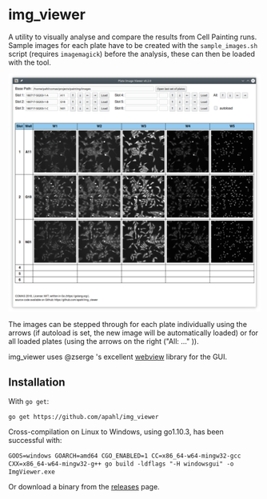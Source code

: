 # img_viewer

A utility to visually analyse and compare the results from Cell Painting runs.  
Sample images for each plate have to be created with the `sample_images.sh` script (requires `imagemagick`) before the analysis, these can then be loaded with the tool.

![img_viewer](res/img_viewer.png)

The images can be stepped through for each plate individually using the arrows (if autoload is set, the new image will be automatically loaded) or for all loaded plates (using the arrows on the right ("All: ..." )).

img_viewer uses @zserge 's excellent [webview](https://github.com/zserge/webview) library for the GUI.

## Installation

With `go get`:  

    go get https://github.com/apahl/img_viewer

Cross-compilation on Linux to Windows, using go1.10.3, has been successful with:

    GOOS=windows GOARCH=amd64 CGO_ENABLED=1 CC=x86_64-w64-mingw32-gcc CXX=x86_64-w64-mingw32-g++ go build -ldflags "-H windowsgui" -o ImgViewer.exe

Or download a binary from the [releases](https://github.com/apahl/img_viewer/releases) page.